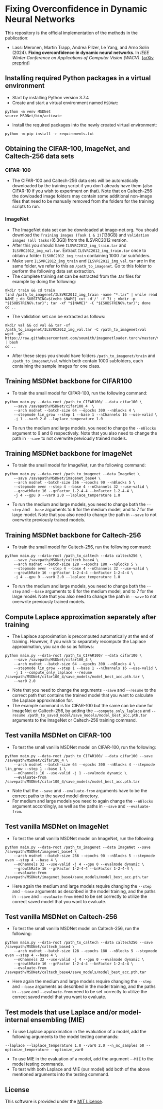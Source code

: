 # Fixing Overconfidence in Dynamic Neural Networks

This repository is the official implementation of the methods in the publication:

* Lassi Meronen, Martin Trapp, Andrea Pilzer, Le Yang, and Arno Solin (2024). **Fixing overconfidence in dynamic neural networks**. In *IEEE Winter Conference on Applications of Computer Vision (WACV)*. [[arXiv preprint]](https://arxiv.org/abs/2302.06359)

## Installing required Python packages in a virtual environment

* Start by installing Python version 3.7.4
* Create and start a virtual environment named `MSDNet`:
```setup
python -m venv MSDNet
source MSDNet/bin/activate
```
* Install the required packages into the newly created virtual environment:
```setup
python -m pip install -r requirements.txt
```


## Obtaining the CIFAR-100, ImageNet, and Caltech-256 data sets


### CIFAR-100

* The CIFAR-100 and Caltech-256 data sets will be automatically downloaded by the training script if you don't already have them (also CIFAR-10 if you wish to experiment on that). Note that on Caltech-256 the dowloaded image folders may contain some additional non-image files that need to be manually removed from the folders for the training scripts to run.

### ImageNet

* The ImageNet data set can be downloaded at image-net.org. You should download the `Training images (Task 1 & 2)`(138GB) and `Validation images (all tasks)`(6.3GB) from the ILSVRC2012 version.
* After this you should have `ILSVRC2012_img_train.tar` and `ILSVRC2012_img_val.tar`. Extract `ILSVRC2012_img_train.tar` once to obtain a folder `ILSVRC2012_img_train` containing 1000 .tar subfolders.
* Make sure `ILSVRC2012_img_train` and `ILSVRC2012_img_val.tar` are in the same folder, we refer to this as `/path_to_imagenet`. Go to this folder to perform the following data set extraction.
* The complete training set can be extracted from the .tar files for example by doing the following:
```setup
mkdir train && cd train
find /path_to_imagenet/ILSVRC2012_img_train -name "*.tar" | while read NAME ; do SUBSTRING=$(echo $NAME| cut -d'/' -f 7) ; mkdir -p "${SUBSTRING%.tar}"; tar -xf "${NAME}" -C "${SUBSTRING%.tar}"; done
cd ..
```

* The validation set can be extracted as follows:
```setup
mkdir val && cd val && tar -xf /path_to_imagenet/ILSVRC2012_img_val.tar -C /path_to_imagenet/val
wget -qO- https://raw.githubusercontent.com/soumith/imagenetloader.torch/master/valprep.sh | bash
cd ..
```

* After these steps you should have folders `/path_to_imagenet/train` and `/path_to_imagenet/val` which both contain 1000 subfolders, each containing the sample images for one class.
                
## Training MSDNet backbone for CIFAR100

* To train the small model for CIFAR-100, run the following command:
```
python main.py --data-root /path_to_CIFAR100/ --data cifar100 \
	--save /savepath/MSDNet/cifar100_4  \
    --arch msdnet --batch-size 64 --epochs 300 --nBlocks 4 \
    --stepmode lin_grow --step 1 --base 1 --nChannels 16 --use-valid \
    -j 1 --var0 2.0 --laplace_temperature 1.0
```

* To run the medium and large models, you need to change the `--nBlocks` argument to 6 and 8 respectively. Note that you also need to change the path in `--save` to not overwrite previously trained models.
    
## Training MSDNet backbone for ImageNet

* To train the small model for ImageNet, run the following command:
```
python main.py --data-root /path_to_imagenet --data ImageNet \
	--save /savepath/MSDNet/imagenet_base4 \
    --arch msdnet --batch-size 256 --epochs 90 --nBlocks 5 \
    --stepmode even --step 4 --base 4 --nChannels 32 --use-valid \
    --growthRate 16 --grFactor 1-2-4-4 --bnFactor 1-2-4-4 \
    -j 4 --gpu 0 --var0 2.0 --laplace_temperature 1.0
```
* To run the medium and large models, you need to change both the `--step` and `--base` arguments to 6 for the medium model, and to 7 for the large model. Note that you also need to change the path in `--save` to not overwrite previously trained models.

## Training MSDNet backbone for Caltech-256

* To train the small model for Caltech-256, run the following command:
```
python main.py --data-root /path_to_caltech --data caltech256 \
	--save /savepath/MSDNet/caltech_base4 \
    --arch msdnet --batch-size 128 --epochs 180 --nBlocks 5 \
    --stepmode even --step 4 --base 4 --nChannels 32 --use-valid \
    --growthRate 16 --grFactor 1-2-4-4 --bnFactor 1-2-4-4 \
    -j 4 --gpu 0 --var0 2.0 --laplace_temperature 1.0
```
* To run the medium and large models, you need to change both the `--step` and `--base` arguments to 6 for the medium model, and to 7 for the large model. Note that you also need to change the path in `--save` to not overwrite previously trained models.
                
## Compute Laplace approximation separately after training

* The Laplace approximation is precomputed automatically at the end of training. However, if you wish to separately recompute the Laplace approximation, you can do so as follows:
```
python main.py --data-root /path_to_CIFAR100/ --data cifar100 \
	--save /savepath/MSDNet/cifar100_4 \
    --arch msdnet --batch-size 64 --epochs 300 --nBlocks 4 \
    --stepmode lin_grow --step 1 --base 1 --nChannels 16 --use-valid \
    -j 1 --compute_only_laplace --resume /savepath/MSDNet/cifar100_4/save_models/model_best_acc.pth.tar \
    --var0 2.0
```
* Note that you need to change the arguments `--save` and `--resume` to the correct path that contains the trained model that you want to calculate the Laplace approximation for.
* The example command is for CIFAR-100 but the same can be done for ImageNet or Caltech-256, by adding the `--compute_only_laplace` and `--resume /path_to_saved_model/save_models/model_best_acc.pth.tar` arguments to the ImageNet or Caltech-256 training command.

## Test vanilla MSDNet on CIFAR-100

* To test the small vanilla MSDNet model on CIFAR-100, run the following:
```
python main.py --data-root /path_to_CIFAR100/ --data cifar100 --save /savepath/MSDNet/cifar100_4 \
    --arch msdnet --batch-size 64 --epochs 300 --nBlocks 4 --stepmode lin_grow --step 1 --base 1 \
    --nChannels 16 --use-valid -j 1 --evalmode dynamic \
    --evaluate-from /savepath/MSDNet/cifar100_4/save_models/model_best_acc.pth.tar
```
* Note that the `--save` and `--evaluate-from` arguments have to be the correct paths to the saved model directory.
* For medium and large models you need to again change the `--nBlocks` argument accordingly, as well as the paths in `--save` and `--evaluate-from`.

## Test vanilla MSDNet on ImageNet

* To test the small vanilla MSDNet model on ImageNet, run the following:
```
python main.py --data-root /path_to_imagenet --data ImageNet --save /savepath/MSDNet/imagenet_base4 \
    --arch msdnet --batch-size 256 --epochs 90 --nBlocks 5 --stepmode even --step 4 --base 4 \
    --nChannels 32 --use-valid -j 4 --gpu 0 --evalmode dynamic \
    --growthRate 16 --grFactor 1-2-4-4 --bnFactor 1-2-4-4 \
    --evaluate-from /savepath/MSDNet/imagenet_base4/save_models/model_best_acc.pth.tar
```
* Here again the medium and large models require changing the `--step` and `--base` arguments as described in the model training, and the paths in `--save` and `--evaluate-from` need to be set correctly to utilize the correct saved model that you want to evaluate.

## Test vanilla MSDNet on Caltech-256

* To test the small vanilla MSDNet model on Caltech-256, run the following:
```
python main.py --data-root /path_to_caltech --data caltech256 --save /savepath/MSDNet/caltech_base4 \
    --arch msdnet --batch-size 128 --epochs 180 --nBlocks 5 --stepmode even --step 4 --base 4 \
    --nChannels 32 --use-valid -j 4 --gpu 0 --evalmode dynamic \
    --growthRate 16 --grFactor 1-2-4-4 --bnFactor 1-2-4-4 \
    --evaluate-from /savepath/MSDNet/caltech_base4/save_models/model_best_acc.pth.tar
```
* Here again the medium and large models require changing the `--step` and `--base` arguments as described in the model training, and the paths in `--save` and `--evaluate-from` need to be set correctly to utilize the correct saved model that you want to evaluate.
        
## Test models that use Laplace and/or model-internal ensembling (MIE)

* To use Laplace approximation in the evaluation of a model, add the following arguments to the model testing commands:
```
--laplace --laplace_temperature 1.0 --var0 2.0 --n_mc_samples 50 --optimize_temperature --optimize_var0
```
* To use MIE in the evaluation of a model, add the argument `--MIE` to the model testing commands.
* To test with both Laplace and MIE (our model) add both of the above mentioned arguments into the testing command.

## License

This software is provided under the [MIT License](LICENSE).
